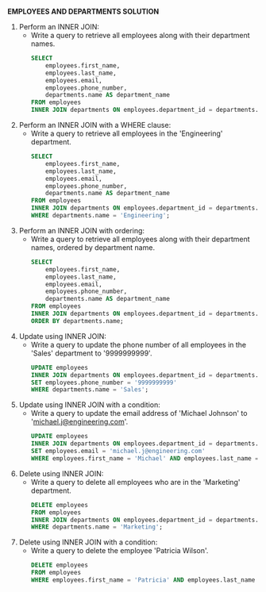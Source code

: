 **EMPLOYEES AND DEPARTMENTS SOLUTION**

1. Perform an INNER JOIN:
    - Write a query to retrieve all employees along with their department names.
        ```sql
        SELECT 
            employees.first_name, 
            employees.last_name, 
            employees.email, 
            employees.phone_number, 
            departments.name AS department_name
        FROM employees
        INNER JOIN departments ON employees.department_id = departments.id;
        ```
2. Perform an INNER JOIN with a WHERE clause:
    - Write a query to retrieve all employees in the 'Engineering' department.
        ```sql
        SELECT 
            employees.first_name, 
            employees.last_name, 
            employees.email, 
            employees.phone_number, 
            departments.name AS department_name
        FROM employees
        INNER JOIN departments ON employees.department_id = departments.id
        WHERE departments.name = 'Engineering';
        ```
3. Perform an INNER JOIN with ordering:
    - Write a query to retrieve all employees along with their department names, ordered by department name.
        ```sql
        SELECT 
            employees.first_name, 
            employees.last_name, 
            employees.email, 
            employees.phone_number, 
            departments.name AS department_name
        FROM employees
        INNER JOIN departments ON employees.department_id = departments.id
        ORDER BY departments.name;
        ```
4. Update using INNER JOIN:
    - Write a query to update the phone number of all employees in the 'Sales' department to '9999999999'.
        ```sql
        UPDATE employees
        INNER JOIN departments ON employees.department_id = departments.id
        SET employees.phone_number = '9999999999'
        WHERE departments.name = 'Sales';
        ```
5. Update using INNER JOIN with a condition:
    - Write a query to update the email address of 'Michael Johnson' to 'michael.j@engineering.com'.
        ```sql
        UPDATE employees
        INNER JOIN departments ON employees.department_id = departments.id
        SET employees.email = 'michael.j@engineering.com'
        WHERE employees.first_name = 'Michael' AND employees.last_name = 'Johnson';
        ```
6. Delete using INNER JOIN:
    - Write a query to delete all employees who are in the 'Marketing' department.
        ```sql
        DELETE employees
        FROM employees
        INNER JOIN departments ON employees.department_id = departments.id
        WHERE departments.name = 'Marketing';

        ```
7. Delete using INNER JOIN with a condition:
    - Write a query to delete the employee 'Patricia Wilson'.
        ```sql
        DELETE employees
        FROM employees
        WHERE employees.first_name = 'Patricia' AND employees.last_name = 'Wilson';
        ```